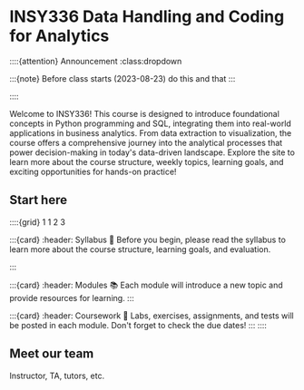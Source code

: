 # INSY336 Data Handling and Coding for Analytics

::::{attention} Announcement
:class:dropdown

:::{note} Before class starts (2023-08-23)
do this and that
:::

::::

Welcome to INSY336! This course is designed to introduce foundational concepts in Python programming and SQL, integrating them into real-world applications in business analytics. From data extraction to visualization, the course offers a comprehensive journey into the analytical processes that power decision-making in today's data-driven landscape. Explore the site to learn more about the course structure, weekly topics, learning goals, and exciting opportunities for hands-on practice!

## Start here

::::{grid} 1 1 2 3

:::{card}
:header: Syllabus 🔖
Before you begin, please read the syllabus to learn more about the course structure, learning goals, and evaluation.

:::

:::{card}
:header: Modules 📚
Each module will introduce a new topic and provide resources for learning.
:::

:::{card}
:header: Coursework 📝
Labs, exercises, assignments, and tests will be posted in each module. Don't forget to check the due dates!
:::
::::

## Meet our team
Instructor, TA, tutors, etc.

